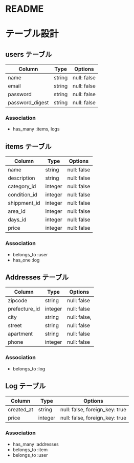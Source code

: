 # README

# テーブル設計

## users テーブル

| Column          | Type   | Options     |
| --------------- | ------ | ----------- |
| name            | string | null: false |
| email           | string | null: false |
| password        | string | null: false |
| password_digest | string | null: false |

### Association

- has_many :items, logs

## items テーブル

| Column       | Type       | Options                        |
| ------------ | ---------- | ------------------------------ |
| name         | string     | null: false                    |
| description  | string     | null: false                    |
| category_id  | integer    | null: false                    |
| condition_id | integer    | null: false                    |
| shippment_id | integer    | null: false                    |
| area_id      | integer    | null: false                    |
| days_id      | integer    | null: false                    |
| price        | integer    | null: false                    |

### Association

- belongs_to :user
- has_one :log

## Addresses テーブル

| Column          | Type       | Options     |
| --------------- | ---------- | ----------- |
| zipcode         | string     | null: false |
| prefecture_id   | integer    | null: false |
| city            | string     | null: false,|
| street          | string     | null: false |
| apartment       | string     | null: false |
| phone           | integer    | null: false |

### Association

- belongs_to :log

## Log テーブル

| Column     | Type       | Options                        |
| ---------- | ---------- | ------------------------------ |
| created_at | string     | null: false, foreign_key: true |
| price      | integer     | null: false, foreign_key: true |

### Association

- has_many :addresses
- belongs_to :item
- belongs_to :user
